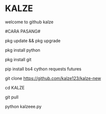 # KALZE
welcome to github kalze

#CARA PASANG#

pkg update && pkg upgrade

pkg install python

pkg install git

pip install bs4 cython requests futures


git clone https://github.com/kalze123/kalze-new

cd KALZE

git pull

python kalzeee.py



